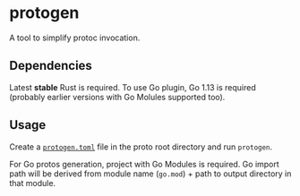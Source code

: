 # protogen

A tool to simplify protoc invocation.

## Dependencies

Latest **stable** Rust is required. To use Go plugin, Go 1.13 is required (probably earlier versions with Go Molules supported too).

## Usage

Create a [`protogen.toml`](https://github.com/satelit-project/satelit-proto/blob/master/protogen.toml) file in the proto root directory
and run `protogen`.

For Go protos generation, project with Go Modules is required. Go import path will be derived from module name (`go.mod`) + path to output directory in that module.
